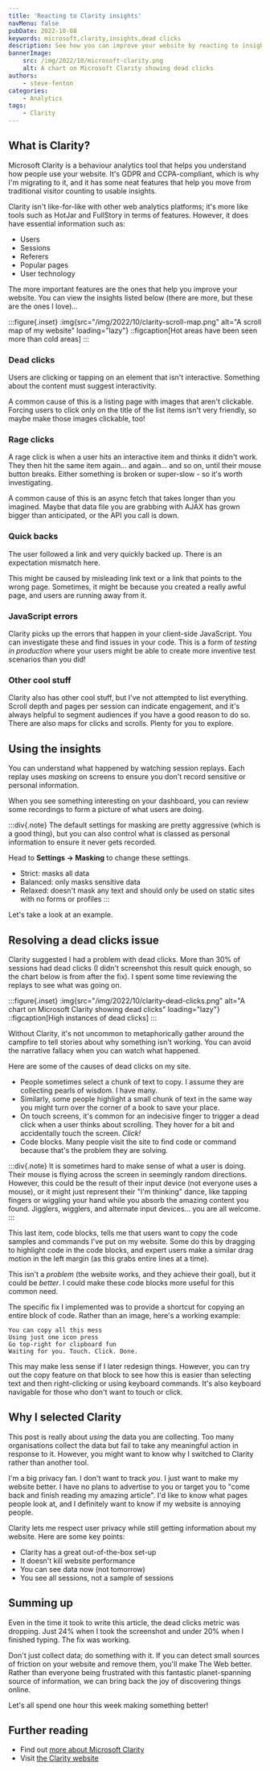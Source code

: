 ```yaml
---
title: 'Reacting to Clarity insights'
navMenu: false
pubDate: 2022-10-08
keywords: microsoft,clarity,insights,dead clicks
description: See how you can improve your website by reacting to insights from Microsoft Clarity.
bannerImage:
    src: /img/2022/10/microsoft-clarity.png
    alt: A chart on Microsoft Clarity showing dead clicks
authors:
    - steve-fenton
categories:
    - Analytics
tags:
    - Clarity
---
```


## What is Clarity?

Microsoft Clarity is a behaviour analytics tool that helps you understand how people use your website. It's GDPR and CCPA-compliant, which is why I'm migrating to it, and it has some neat features that help you move from traditional visitor counting to usable insights.

Clarity isn't like-for-like with other web analytics platforms; it's more like tools such as HotJar and FullStory in terms of features. However, it does have essential information such as:

- Users
- Sessions
- Referers
- Popular pages
- User technology

The more important features are the ones that help you improve your website. You can view the insights listed below (there are more, but these are the ones I love)...

:::figure{.inset}
:img{src="/img/2022/10/clarity-scroll-map.png" alt="A scroll map of my website" loading="lazy"}
::figcaption[Hot areas have been seen more than cold areas]
:::

### Dead clicks

Users are clicking or tapping on an element that isn't interactive. Something about the content must suggest interactivity.

A common cause of this is a listing page with images that aren't clickable. Forcing users to click only on the title of the list items isn't very friendly, so maybe make those images clickable, too!

### Rage clicks

A rage click is when a user hits an interactive item and thinks it didn't work. They then hit the same item again... and again... and so on, until their mouse button breaks. Either something is broken or super-slow - so it's worth investigating.

A common cause of this is an async fetch that takes longer than you imagined. Maybe that data file you are grabbing with AJAX has grown bigger than anticipated, or the API you call is down.

### Quick backs

The user followed a link and very quickly backed up. There is an expectation mismatch here.

This might be caused by misleading link text or a link that points to the wrong page. Sometimes, it might be because you created a really awful page, and users are running away from it.

### JavaScript errors

Clarity picks up the errors that happen in your client-side JavaScript. You can investigate these and find issues in your code. This is a form of *testing in production* where your users might be able to create more inventive test scenarios than you did!

### Other cool stuff

Clarity also has other cool stuff, but I've not attempted to list everything. Scroll depth and pages per session can indicate engagement, and it's always helpful to segment audiences if you have a good reason to do so. There are also maps for clicks and scrolls. Plenty for you to explore.

## Using the insights

You can understand what happened by watching session replays. Each replay uses *masking* on screens to ensure you don't record sensitive or personal information.

When you see something interesting on your dashboard, you can review some recordings to form a picture of what users are doing.

:::div{.note}
The default settings for masking are pretty aggressive (which is a good thing), but you can also control what is classed as personal information to ensure it never gets recorded.

Head to **Settings -> Masking** to change these settings.

- Strict: masks all data
- Balanced: only masks sensitive data
- Relaxed: doesn't mask any text and should only be used on static sites with no forms or profiles
:::

Let's take a look at an example.

## Resolving a dead clicks issue

Clarity suggested I had a problem with dead clicks. More than 30% of sessions had dead clicks (I didn't screenshot this result quick enough, so the chart below is from after the fix). I spent some time reviewing the replays to see what was going on.

:::figure{.inset}
:img{src="/img/2022/10/clarity-dead-clicks.png" alt="A chart on Microsoft Clarity showing dead clicks" loading="lazy"}
::figcaption[High instances of dead clicks]
:::

Without Clarity, it's not uncommon to metaphorically gather around the campfire to tell stories about why something isn't working. You can avoid the narrative fallacy when you can watch what happened.

Here are some of the causes of dead clicks on my site.

- People sometimes select a chunk of text to copy. I assume they are collecting pearls of wisdom. I have many.
- Similarly, some people highlight a small chunk of text in the same way you might turn over the corner of a book to save your place.
- On touch screens, it's common for an indecisive finger to trigger a dead click when a user thinks about scrolling. They hover for a bit and accidentally touch the screen. *Click!*
- Code blocks. Many people visit the site to find code or command because that's the problem they are solving.

:::div{.note}
It is sometimes hard to make sense of what a user is doing. Their mouse is flying across the screen in seemingly random directions. However, this could be the result of their input device (not everyone uses a mouse), or it might just represent their "I'm thinking" dance, like tapping fingers or wiggling your hand while you absorb the amazing content you found. Jigglers, wigglers, and alternate input devices... you are all welcome.
:::

This last item, code blocks, tells me that users want to copy the code samples and commands I've put on my website. Some do this by dragging to highlight code in the code blocks, and expert users make a similar drag motion in the left margin (as this grabs entire lines at a time).

This isn't a *problem* (the website works, and they achieve their goal), but it could be *better*. I could make these code blocks more useful for this common need.

The specific fix I implemented was to provide a shortcut for copying an entire block of code. Rather than an image, here's a working example:

```
You can copy all this mess
Using just one icon press
Go top-right for clipboard fun
Waiting for you. Touch. Click. Done.
```

This may make less sense if I later redesign things. However, you can try out the copy feature on that block to see how this is easier than selecting text and then right-clicking or using keyboard commands. It's also keyboard navigable for those who don't want to touch or click.

## Why I selected Clarity

This post is really about *using* the data you are collecting. Too many organisations collect the data but fail to take any meaningful action in response to it. However, you might want to know why I switched to Clarity rather than another tool.

I'm a big privacy fan. I don't want to track _you_. I just want to make my website better. I have no plans to advertise to you or target you to "come back and finish reading my amazing article". I'd like to know what pages people look at, and I definitely want to know if my website is annoying people.

Clarity lets me respect user privacy while still getting information about my website.
Here are some key points:

- Clarity has a great out-of-the-box set-up
- It doesn't kill website performance
- You can see data now (not tomorrow)
- You see all sessions, not a sample of sessions

## Summing up

Even in the time it took to write this article, the dead clicks metric was dropping. Just 24% when I took the screenshot and under 20% when I finished typing. The fix was working.

Don't just collect data; do something with it. If you can detect small sources of friction on your website and remove them, you'll make The Web better. Rather than everyone being frustrated with this fantastic planet-spanning source of information, we can bring back the joy of discovering things online.

Let's all spend one hour this week making something better!

## Further reading

- Find out [more about Microsoft Clarity](https://learn.microsoft.com/en-us/clarity/?WT.mc_id=DT-MVP-5002938)
- Visit [the Clarity website](https://clarity.microsoft.com/)